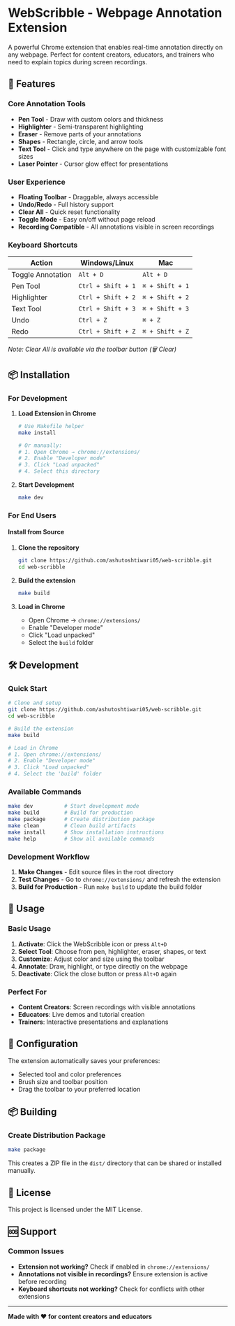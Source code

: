# WebScribble - Webpage Annotation Extension

A powerful Chrome extension that enables real-time annotation directly on any webpage. Perfect for content creators, educators, and trainers who need to explain topics during screen recordings.

## 🚀 Features

### Core Annotation Tools
- **Pen Tool** - Draw with custom colors and thickness
- **Highlighter** - Semi-transparent highlighting
- **Eraser** - Remove parts of your annotations
- **Shapes** - Rectangle, circle, and arrow tools
- **Text Tool** - Click and type anywhere on the page with customizable font sizes
- **Laser Pointer** - Cursor glow effect for presentations

### User Experience
- **Floating Toolbar** - Draggable, always accessible
- **Undo/Redo** - Full history support
- **Clear All** - Quick reset functionality
- **Toggle Mode** - Easy on/off without page reload
- **Recording Compatible** - All annotations visible in screen recordings

### Keyboard Shortcuts
| Action | Windows/Linux | Mac |
|--------|---------------|-----|
| Toggle Annotation | `Alt + D` | `Alt + D` |
| Pen Tool | `Ctrl + Shift + 1` | `⌘ + Shift + 1` |
| Highlighter | `Ctrl + Shift + 2` | `⌘ + Shift + 2` |
| Text Tool | `Ctrl + Shift + 3` | `⌘ + Shift + 3` |
| Undo | `Ctrl + Z` | `⌘ + Z` |
| Redo | `Ctrl + Shift + Z` | `⌘ + Shift + Z` |

*Note: Clear All is available via the toolbar button (🗑️ Clear)*

## 📦 Installation

### For Development

1. **Load Extension in Chrome**
   ```bash
   # Use Makefile helper
   make install
   
   # Or manually:
   # 1. Open Chrome → chrome://extensions/
   # 2. Enable "Developer mode"
   # 3. Click "Load unpacked"
   # 4. Select this directory
   ```

2. **Start Development**
   ```bash
   make dev
   ```

### For End Users

#### Install from Source
1. **Clone the repository**
   ```bash
   git clone https://github.com/ashutoshtiwari05/web-scribble.git
   cd web-scribble
   ```

2. **Build the extension**
   ```bash
   make build
   ```

3. **Load in Chrome**
   - Open Chrome → `chrome://extensions/`
   - Enable "Developer mode"
   - Click "Load unpacked"
   - Select the `build` folder

## 🛠️ Development

### Quick Start
```bash
# Clone and setup
git clone https://github.com/ashutoshtiwari05/web-scribble.git
cd web-scribble

# Build the extension
make build

# Load in Chrome
# 1. Open chrome://extensions/
# 2. Enable "Developer mode"
# 3. Click "Load unpacked"
# 4. Select the 'build' folder
```

### Available Commands

```bash
make dev          # Start development mode
make build        # Build for production
make package      # Create distribution package
make clean        # Clean build artifacts
make install      # Show installation instructions
make help         # Show all available commands
```

### Development Workflow

1. **Make Changes** - Edit source files in the root directory
2. **Test Changes** - Go to `chrome://extensions/` and refresh the extension
3. **Build for Production** - Run `make build` to update the build folder

## 🎯 Usage

### Basic Usage
1. **Activate**: Click the WebScribble icon or press `Alt+D`
2. **Select Tool**: Choose from pen, highlighter, eraser, shapes, or text
3. **Customize**: Adjust color and size using the toolbar
4. **Annotate**: Draw, highlight, or type directly on the webpage
5. **Deactivate**: Click the close button or press `Alt+D` again

### Perfect For
- **Content Creators**: Screen recordings with visible annotations
- **Educators**: Live demos and tutorial creation
- **Trainers**: Interactive presentations and explanations

## 🔧 Configuration

The extension automatically saves your preferences:
- Selected tool and color preferences
- Brush size and toolbar position
- Drag the toolbar to your preferred location

## 📦 Building

### Create Distribution Package
```bash
make package
```
This creates a ZIP file in the `dist/` directory that can be shared or installed manually.

## 📄 License

This project is licensed under the MIT License.

## 🆘 Support

### Common Issues
- **Extension not working?** Check if enabled in `chrome://extensions/`
- **Annotations not visible in recordings?** Ensure extension is active before recording
- **Keyboard shortcuts not working?** Check for conflicts with other extensions

---

**Made with ❤️ for content creators and educators**
